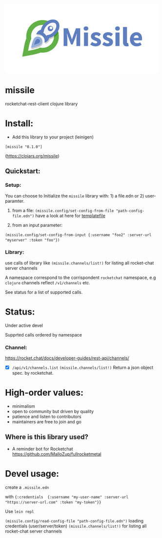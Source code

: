 <p align="center"><img src="/logo/logotype-horizontal.png"></p>

# missile
rocketchat-rest-client clojure library

# Install:

- Add this library to your project (leinigen)

`[missile "0.1.0"]`

(https://clojars.org/missile)

## Quickstart:

### Setup:
You can choose to Initialize the `missile` library with: 1) a file.edn or 2) user-paramter.

1) from a file:
`(missile.config/set-config-from-file "path-config-file.edn")`  have a look at here for [templatefile](resources/missile.edn)

2) from an input parameter:

`(missile.config/set-config-from-input {:username "foo2" :server-url "myserver" :token "foo"})`


### Library:

use calls of library like
`(missile.channels/list!)` for listing all rocket-chat server channels

A namespace correspond to the corrispondent `rocketchat` namespace, e.g `clojure` channels reflect `/v1/channels` etc.

See status for a list of supported calls.

# Status:

Under active devel

Supprted calls ordered by namespace


### Channel:
https://rocket.chat/docs/developer-guides/rest-api/channels/

- [x] `/api/v1/channels.list` `(missile.channels/list!)` Return a json object spec. by rocketchat.


# High-order values:

- minimalism
- open to community but driven by quality
- patience and listen to contributors
- maintainers are free to join and go

##  Where is this library used?

- A reminder bot for Rocketchat
https://github.com/MalloZup/fullrocketmetal


# Devel usage:

create a `.missile.edn`

with `{:credentials  {:username "my-user-name" :server-url "https://server-url.com" :token "my-token"}}`

Use `lein repl`

`(missile.config/read-config-file "path-config-file.edn")` loading  credentials (user/server/token)
`(missile.channels/list!)` for listing all rocket-chat server channels

#
